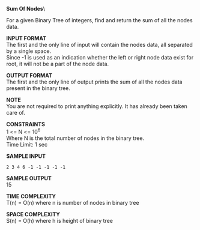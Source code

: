 **Sum Of Nodes**\

For a given Binary Tree of integers, find and return the sum of all the nodes data.

**INPUT FORMAT**\
The first and the only line of input will contain the nodes data, all separated by a single space.\
Since -1 is used as an indication whether the left or right node data exist for root, it will not be a part of the node data.

**OUTPUT FORMAT**\
The first and the only line of output prints the sum of all the nodes data present in the binary tree.

**NOTE**\
You are not required to print anything explicitly. It has already been taken care of.

**CONSTRAINTS**\
1 <= N <= 10<sup>6</sup>\
Where N is the total number of nodes in the binary tree.\
Time Limit: 1 sec


**SAMPLE INPUT**
```
2 3 4 6 -1 -1 -1 -1 -1
```

**SAMPLE OUTPUT**\
15

**TIME COMPLEXITY**\
T(n) = O(n) where n is number of nodes in binary tree

**SPACE COMPLEXITY**\
S(n) = O(h) where h is height of binary tree